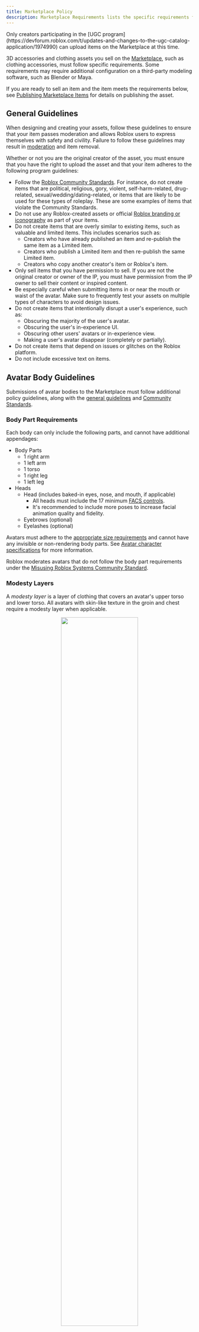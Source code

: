 ```yaml
---
title: Marketplace Policy
description: Marketplace Requirements lists the specific requirements for Marketplace Assets.
---
```


<Alert severity = 'warning'>
Only creators participating in the [UGC program](https://devforum.roblox.com/t/updates-and-changes-to-the-ugc-catalog-application/1974990) can upload items on the Marketplace at this time.
</Alert>

3D accessories and clothing assets you sell on the [Marketplace](https://www.roblox.com/catalog), such as clothing accessories, must follow specific requirements. Some requirements may require additional configuration on a third-party modeling software, such as Blender or Maya.

If you are ready to sell an item and the item meets the requirements below, see [Publishing Marketplace Items](../../art/marketplace/publishing-to-marketplace.md) for details on publishing the asset.

## General Guidelines

When designing and creating your assets, follow these guidelines to ensure that your item passes moderation and allows Roblox users to express themselves with safety and civility. Failure to follow these guidelines may result in [moderation](../../art/marketplace/moderation.md) and item removal.

Whether or not you are the original creator of the asset, you must ensure that you have the right to upload the asset and that your item adheres to the following program guidelines:

- Follow the [Roblox Community Standards](https://en.help.roblox.com/hc/en-us/articles/203313410-Roblox-Community-Standards). For instance, do not create items that are political, religious, gory, violent, self-harm-related, drug-related, sexual/wedding/dating-related, or items that are likely to be used for these types of roleplay. These are some examples of items that violate the Community Standards.
- Do not use any Roblox-created assets or official [Roblox branding or iconography](https://en.help.roblox.com/hc/en-us/articles/115001708126) as part of your items.
- Do not create items that are overly similar to existing items, such as valuable and limited items. This includes scenarios such as:
  - Creators who have already published an item and re-publish the same item as a Limited item.
  - Creators who publish a Limited item and then re-publish the same Limited item.
  - Creators who copy another creator's item or Roblox's item.
- Only sell items that you have permission to sell. If you are not the original creator or owner of the IP, you must have permission from the IP owner to sell their content or inspired content.
- Be especially careful when submitting items in or near the mouth or waist of the avatar. Make sure to frequently test your assets on multiple types of characters to avoid design issues.
- Do not create items that intentionally disrupt a user's experience, such as:
  - Obscuring the majority of the user's avatar.
  - Obscuring the user's in-experience UI.
  - Obscuring other users' avatars or in-experience view.
  - Making a user's avatar disappear (completely or partially).
- Do not create items that depend on issues or glitches on the Roblox platform.
- Do not include excessive text on items.

## Avatar Body Guidelines

Submissions of avatar bodies to the Marketplace must follow additional policy guidelines, along with the [general guidelines](#general-guidelines) and [Community Standards](https://en.help.roblox.com/hc/en-us/articles/203313410-Roblox-Community-Standards).

### Body Part Requirements

Each body can only include the following parts, and cannot have additional appendages:

- Body Parts
  - 1 right arm
  - 1 left arm
  - 1 torso
  - 1 right leg
  - 1 left leg
- Heads
  - Head (includes baked-in eyes, nose, and mouth, if applicable)
    - All heads must include the 17 minimum [FACS controls](../../art/characters/facial-animation/facs-poses-reference.md).
    - It's recommended to include more poses to increase facial animation quality and fidelity.
  - Eyebrows (optional)
  - Eyelashes (optional)

Avatars must adhere to the [appropriate size requirements](../../art/characters/specifications.md#body-types) and cannot have any invisible or non-rendering body parts. See [Avatar character specifications](../../art/characters/specifications.md) for more information.

Roblox moderates avatars that do not follow the body part requirements under the [Misusing Roblox Systems Community Standard](https://en.help.roblox.com/hc/en-us/articles/203313410-Roblox-Community-Rules).

### Modesty Layers

A _modesty layer_ is a layer of clothing that covers an avatar's upper torso and lower torso. All avatars with skin-like texture in the groin and chest require a modesty layer when applicable.

<GridContainer numColumns="2">
  <figure>
  <center><img src="../../assets/art/avatar/Modesty-Layer-Example-A.png" width = "70%"/></center>
  <figcaption><center>Require modesty layer</center></figcaption>
  </figure>
  <figure>
  <center><img src="../../assets/art/avatar/Modesty-Layer-Example-B.png" width = "70%"/></center>
  <figcaption><center>Does not require modesty layer</center></figcaption>
  </figure>
</GridContainer>

For all modesty layers, the following applies:

- All modesty layers must be fully opaque. While they can include artistic highlights, shadows, or textures, modesty layers that are sheer or partially transparent are not permitted.
- The modesty layer must be a different color from the avatar's skin tone.
- Modesty layers designed to be sexually suggestive, such as lingerie, are not permitted.
- Both upper and lower torso modesty layers are required if your avatar character resembles a minor.

<figure>
  <center><img src="../../assets/art/avatar/Modesty-Layer-Variations.png" width = "60%"/></center>
  <figcaption><center>Examples of appropriate modesty layers</center></figcaption>
  </figure>

Roblox moderates avatars that do not follow the modesty layers requirements under the [Romantic and Sexual Content Community Standard](https://en.help.roblox.com/hc/en-us/articles/203313410-Roblox-Community-Rules).

#### Lower Torso

The **lower torso** modesty layer must provide full coverage from the avatar's hips to the bottom of the groin and buttocks. Lower torso modesty layers can include clothing styles such as briefs, high-waisted underwear, boxers, or boy shorts that fully cover the buttocks.

#### Upper Torso

You must add an **upper torso** modesty layer if your avatar uses a skin-like texture in the chest where the breasts protrude off the chest and have a rounded or oblong shape. Upper torso modesty layers are not required for characters with flat, muscle-shaped pectorals.

For upper torso modesty layers, the following applies:

- For characters that resemble minors, the upper torso modesty layer must provide full coverage of the entire breast and stomach area, such as a tank top.
- For characters that don't resemble minors, the upper torso modesty layer must provide full coverage of the entire breast area.
  - Cleavage can be depicted using outlines but must be completely covered by the modesty layer.
  - Full coverage of the back is not required, but it must be clear that the avatar character is not naked if seen from the back.

<figure>
  <center><img src="../../assets/art/avatar/Modesty-Layer-Upper-Torso-Back.png" width = "20%" /></center>
  <figcaption><center>Upper torso layers must be clearly visible from the back</center></figcaption>
  </figure>

Upper torso modesty layers can include strapless bras, racerback bras, balconette bras, tube tops, crop tops, or bandeau tops.

### Age Appropriate

Avatar bodies must not be sexually suggestive or depict or suggest nudity in genital areas. This includes depicting pubic hair, genitalia, or nipples. This includes any visible depiction through or around the [modesty layers](#modesty-layers).

Roblox moderates avatars that do not follow the modesty layers requirements under the [Romantic and Sexual Content Community Standard](https://en.help.roblox.com/hc/en-us/articles/203313410-Roblox-Community-Rules).

### Accessories and Clothing

Avatar bodies cannot include any accessories or clothing. Accessories are items that you can find separately in the Marketplace that are not part of the body part requirements, such as equipable tails, wings, glasses, clothing, [tattoos](#tattoos), and [makeup](#makeup). You must upload and sell these items separately. Heads can include hair, eyelashes, and eyebrows, but these must also be separate items.

<GridContainer numColumns='2'>
<figure>
    <img src="../../assets/art/avatar/Acc-Antenna.png" />
    <figcaption>Antennas are an example of an accessory you can find in the Marketplace and must be sold separately.</figcaption>
</figure>
<figure>
    <img src="../../assets/art/avatar/Acc-Robot-Arms.png" />
    <figcaption>Robot tentacles are an example of an accessory you can find in the Marketplace and must be sold separately.</figcaption>
</figure>
</GridContainer>

The following are examples of assets you can find on the Marketplace and cannot be included with a submitted avatar body:

<table>
<tbody>
  <tr>
    <td>
      <GridContainer numColumns='2'>
        <img src="../../assets/art/avatar/Acc-Wings-A.png" />
        <img src="../../assets/art/avatar/Acc-Wings-B.png" />
      </GridContainer>
          <center>Wings</center>
    </td>

  </tr>
  <tr>
    <td>
      <GridContainer numColumns='2'>
        <img src="../../assets/art/avatar/Acc-Horn-A.png" />
        <img src="../../assets/art/avatar/Acc-Horn-B.png" />
      </GridContainer>
      <center>Horns</center>
    </td>

  </tr>
  <tr>
    <td>
      <GridContainer numColumns='2'>
        <img src="../../assets/art/avatar/Acc-Antlers-A.png" />
        <img src="../../assets/art/avatar/Acc-Antlers-B.png" />
      </GridContainer>
      <center>Antlers</center>
    </td>

  </tr>
  <tr>
    <td>
      <GridContainer numColumns='2'>
        <img src="../../assets/art/avatar/Acc-Tail-A.png"/>
        <img src="../../assets/art/avatar/Acc-Tail-B.png"/>
      </GridContainer>
      <center>Tails</center>
    </td>

  </tr>
  <tr>
    <td>
      <center><img src="../../assets/art/avatar/Acc-Feathers.png"/></center>
      <center>Tail Feathers</center>
    </td>
  </tr>
</tbody>
</table>

Roblox moderates avatars with accessories or clothing under the [Misusing Roblox Systems Community Standard](https://en.help.roblox.com/hc/en-us/articles/203313410-Roblox-Community-Rules).

#### Tattoos

Tattoos are drawings, patterns, or shapes that are distinct from the body's texture and differ in color from the rest of the body, You must upload and sell tattoos separately. Avatars can have textures, but not tattoos. Textures are a repeating pattern that looks like a tangible/physical object and covers at least 50% of the avatar. Examples of textures include: scales, feathers, rocks, and fur.

<GridContainer numColumns='2'>
<figure>
    <img src="../../assets/art/avatar/Acc-Tattoos.png" />
    <figcaption>Tattoo markings on the upper arm</figcaption>
</figure>
<figure>
    <img src="../../assets/art/avatar/Acc-Skin-Example.png" />
    <figcaption>Texture that makes up natural lizard skin</figcaption>
</figure>
</GridContainer>

#### Makeup

Avatar heads can use shading and shadowing to show dimension and definition. This includes shading of the eyelids in a tone similar to skin tone, single color lips, eyeliner, eyelashes, and eyebrows, or cheeks shaded to look flushed, rosy, healthy, or warm.

Your avatar head cannot include any additional color, shading, or outlining not solely used to show dimension and definition of the face. You must upload and sell these features separately. This includes facial painting, multicolor eyelashes, eyeliner, and lips, and eyeshadow that goes beyond shading and is not related to the skin tone of the rest of the body.

<GridContainer numColumns="2">
  <figure>
  <center><img src="../../assets/art/avatar/Makeup-Example-A.png" width = "40%"/></center>
  <figcaption><center>Facial shadowing and detail are permitted</center></figcaption>
  </figure><figure>
  <center><img src="../../assets/art/avatar/Makeup-Example-B.png" width = "40%"/></center>
  <figcaption><center>Face painting and multi-color features are not permitted</center></figcaption>
  </figure>
</GridContainer>

### Customizable Skin Tones

Roblox recommends including customizable skin tones, or skin tone mutability, for avatars that resemble humans. Skin tone mutability is optional. Similarly, for avatars created through formal brand partnerships, skin tone mutability is optional. For more information on creating customizable skin tone textures, see [Custom Skin Tone](../../art/characters/specifications.md#custom-skin-tone).
